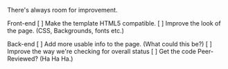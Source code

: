 There's always room for improvement.

Front-end
[ ] Make the template HTML5 compatible.
[ ] Improve the look of the page. (CSS, Backgrounds, fonts etc.)

Back-end
[ ] Add more usable info to the page. (What could this be?)
[ ] Improve the way we're checking for overall status
[ ] Get the code Peer-Reviewed? (Ha Ha Ha.)
